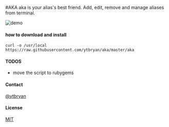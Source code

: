 #AKA
aka is your alias's best friend. Add, edit, remove and manage aliases from terminal.

![demo](gif/demo.gif)

#### how to download and install
```
curl -o /usr/local https://raw.githubusercontent.com/ytbryan/aka/master/aka 
```


#### TODOS
- move the script to rubygems

#### Contact
[@ytbryan](http://twitter.com/ytbryan)

#### License
[MIT ](http://www.opensource.org/licenses/MIT)
